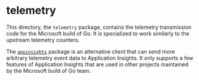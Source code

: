 # telemetry

This directory, the `telemetry` package, contains the telemetry transmission code for the Microsoft build of Go.
It is specialized to work similarly to the upstream telemetry counters.

The [`appinsights`](appinsights) package is an alternative client that can send more arbitrary telemetry event data to Application Insights.
It only supports a few features of Application Insights that are used in other projects maintained by the Microsoft build of Go team.
